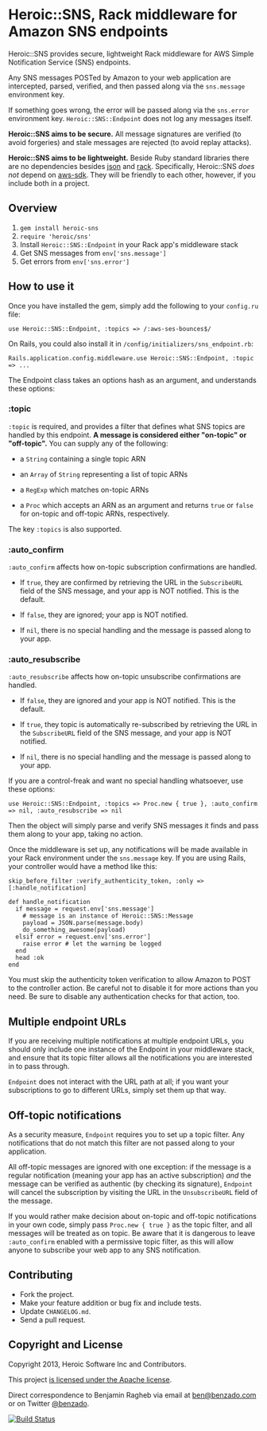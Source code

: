 # Heroic::SNS, Rack middleware for Amazon SNS endpoints

Heroic::SNS provides secure, lightweight Rack middleware for AWS Simple
Notification Service (SNS) endpoints.

Any SNS messages POSTed by Amazon to your web application are
intercepted, parsed, verified, and then passed along via the
`sns.message` environment key.

If something goes wrong, the error will be passed along via the
`sns.error` environment key. `Heroic::SNS::Endpoint` does not log any
messages itself.

**Heroic::SNS aims to be secure.** All message signatures are verified
(to avoid forgeries) and stale messages are rejected (to avoid replay
attacks).

**Heroic::SNS aims to be lightweight.** Beside Ruby standard libraries
there are no dependencies besides [json][] and [rack][]. Specifically,
Heroic::SNS *does not* depend on [aws-sdk][]. They will be friendly to
each other, however, if you include both in a project.

[json]: https://rubygems.org/gems/json
[rack]: http://rack.github.io/
[aws-sdk]: https://github.com/aws/aws-sdk-ruby

## Overview

1. `gem install heroic-sns`
2. `require 'heroic/sns'`
3. Install `Heroic::SNS::Endpoint` in your Rack app's middleware stack
4. Get SNS messages from `env['sns.message']`
5. Get errors from `env['sns.error']`

## How to use it

Once you have installed the gem, simply add the following to your
`config.ru` file:

    use Heroic::SNS::Endpoint, :topics => /:aws-ses-bounces$/

On Rails, you could also install it in `/config/initializers/sns_endpoint.rb`:

    Rails.application.config.middleware.use Heroic::SNS::Endpoint, :topic => ...

The Endpoint class takes an options hash as an argument, and understands
these options:

### :topic

`:topic` is required, and provides a filter that defines what SNS topics
are handled by this endpoint. **A message is considered either
"on-topic" or "off-topic".** You can supply any of the following:

- a `String` containing a single topic ARN

- an `Array` of `String` representing a list of topic ARNs

- a `RegExp` which matches on-topic ARNs

- a `Proc` which accepts an ARN as an argument and returns `true` or
  `false` for on-topic and off-topic ARNs, respectively.

The key `:topics` is also supported.

### :auto_confirm

`:auto_confirm` affects how on-topic subscription confirmations are handled.

- If `true`, they are confirmed by retrieving the URL in the
  `SubscribeURL` field of the SNS message, and your app is NOT notified.
  This is the default.

- If `false`, they are ignored; your app is NOT notified.

- If `nil`, there is no special handling and the message is passed along
  to your app.

### :auto_resubscribe

`:auto_resubscribe` affects how on-topic unsubscribe confirmations are handled.

- If `false`, they are ignored and your app is NOT notified. This is the
  default.

- If `true`, they topic is automatically re-subscribed by retrieving the
  URL in the `SubscribeURL` field of the SNS message, and your app is
  NOT notified.

- If `nil`, there is no special handling and the message is passed along
  to your app.

If you are a control-freak and want no special handling whatsoever, use
these options:

    use Heroic::SNS::Endpoint, :topics => Proc.new { true }, :auto_confirm => nil, :auto_resubscribe => nil

Then the object will simply parse and verify SNS messages it finds and
pass them along to your app, taking no action.

Once the middleware is set up, any notifications will be made available
in your Rack environment under the `sns.message` key. If you are using
Rails, your controller would have a method like this:

    skip_before_filter :verify_authenticity_token, :only => [:handle_notification]

    def handle_notification
      if message = request.env['sns.message']
        # message is an instance of Heroic::SNS::Message
        payload = JSON.parse(message.body)
        do_something_awesome(payload)
      elsif error = request.env['sns.error']
        raise error # let the warning be logged
      end
      head :ok
    end

You must skip the authenticity token verification to allow Amazon to
POST to the controller action. Be careful not to disable it for more
actions than you need. Be sure to disable any authentication checks for
that action, too.

## Multiple endpoint URLs

If you are receiving multiple notifications at multiple endpoint URLs,
you should only include one instance of the Endpoint in your middleware
stack, and ensure that its topic filter allows all the notifications you
are interested in to pass through.

`Endpoint` does not interact with the URL path at all; if you want your
subscriptions to go to different URLs, simply set them up that way.

## Off-topic notifications

As a security measure, `Endpoint` requires you to set up a topic filter.
Any notifications that do not match this filter are not passed along to
your application.

All off-topic messages are ignored with one exception: if the message is
a regular notification (meaning your app has an active subscription)
*and* the message can be verified as authentic (by checking its
signature), `Endpoint` will cancel the subscription by visiting the URL
in the `UnsubscribeURL` field of the message.

If you would rather make decision about on-topic and off-topic
notifications in your own code, simply pass `Proc.new { true }` as the
topic filter, and all messages will be treated as on topic. Be aware
that it is dangerous to leave `:auto_confirm` enabled with a permissive
topic filter, as this will allow anyone to subscribe your web app to any
SNS notification.

## Contributing

* Fork the project.
* Make your feature addition or bug fix and include tests.
* Update `CHANGELOG.md`.
* Send a pull request.

## Copyright and License

Copyright 2013, Heroic Software Inc and Contributors.

This project [is licensed under the Apache license](LICENSE).

Direct correspondence to Benjamin Ragheb via email at <ben@benzado.com>
or on Twitter [@benzado](https://twitter.com/benzado).

[![Build Status](https://travis-ci.org/benzado/heroic-sns.png?branch=master)](https://travis-ci.org/benzado/heroic-sns)
